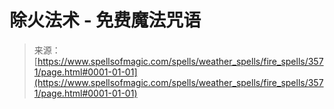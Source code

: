 <!--yml

category: 未分类

date: 2024-06-12 18:37:16

-->

# 除火法术 - 免费魔法咒语

> 来源：[https://www.spellsofmagic.com/spells/weather_spells/fire_spells/3571/page.html#0001-01-01](https://www.spellsofmagic.com/spells/weather_spells/fire_spells/3571/page.html#0001-01-01)
